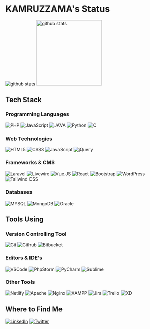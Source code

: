 
# KAMRUZZAMA's Status

<p>
    <img title="github stats" src="https://github-readme-stats.vercel.app/api?username=kzamaan&show_icons=true&line_height=27">
    <img title="github stats" height="206" src="https://github-readme-stats.vercel.app/api/top-langs/?username=kzamaan">
</p>

## Tech Stack

### Programming Languages

![PHP](https://img.shields.io/badge/PHP-%23777BB4.svg?&style=flat-square&logo=php&logoColor=white)
![JavaScript](https://img.shields.io/badge/JavaScript%20-%23323330.svg?&style=flat-square&logo=javascript&logoColor=%23F7DF1E)
![JAVA](https://img.shields.io/badge/JAVA-%23ED8B00.svg?&style=flat-square&logo=java&logoColor=white)
![Python](https://img.shields.io/badge/Python-14354C?style=flat-square&logo=python&logoColor=white)
![C](https://img.shields.io/badge/C-00599C?style=flat-square&logo=c&logoColor=white)

### Web Technologies

![HTML5](https://img.shields.io/badge/HTML5%20-%23E34F26.svg?&style=flat-square&logo=html5&logoColor=white)
![CSS3](https://img.shields.io/badge/CSS3%20-%231572B6.svg?&style=flat-square&logo=css3&logoColor=white)
![JavaScript](https://img.shields.io/badge/JavaScript%20-%23323330.svg?&style=flat-square&logo=javascript&logoColor=%23F7DF1E)
![jQuery](https://img.shields.io/badge/JQuery%20-%230769AD.svg?&style=flat-square&logo=jquery&logoColor=white)

### Frameworks & CMS

![Laravel](https://img.shields.io/badge/Laravel%20-%23FF2D20.svg?&style=flat-square&logo=laravel&logoColor=white)
![Livewire](https://img.shields.io/badge/Laravel%20Livewire%20-%23FF2D20.svg?&style=flat-square&logo=laravel-livwire&logoColor=white)
![Vue.JS](https://img.shields.io/badge/VueJs%20-%2335495e.svg?&style=flat-square&logo=vue.js&logoColor=%234FC08D)
![React](https://img.shields.io/badge/React%20JS-%2335495e.svg?&style=flat-square&logo=reactjs&logoColor=%234FC08D)
![Bootstrap](https://img.shields.io/badge/Bootstrap%20-%23563D7C.svg?&style=flat-square&logo=bootstrap&logoColor=white)
![WordPress](https://img.shields.io/badge/WordPress%20-%2321759B.svg?&style=flat-square&logo=wordpress&logoColor=white)
![Tailwind CSS](https://img.shields.io/badge/TailwindCSS%20-%2338B2AC.svg?&style=flat-square&logo=tailwind-css&logoColor=white)

### Databases

![MYSQL](https://img.shields.io/badge/-MYSQL-%234479A1?style=flat-square&logo=mysql&logoColor=ffffff)
![MongoDB](https://img.shields.io/badge/MongoDB-4EA94B?style=flat-square&logo=mongodb&logoColor=white)
![Oracle](https://img.shields.io/badge/Oracle-F80000?style=flat-square&logo=Oracle&logoColor=white)

## Tools Using

### Version Controlling Tool

![Git](https://img.shields.io/badge/Git%20-%23F05033.svg?&style=flat-square&logo=git&logoColor=white)
![Github](https://img.shields.io/badge/Github%20-%23121011.svg?&style=flat-square&logo=github&logoColor=white)
![Bitbucket](https://img.shields.io/badge/Bitbucket%20-%230047B3.svg?&style=flat-square&logo=bitbucket&logoColor=white)

### Editors & IDE's

![VSCode](https://img.shields.io/badge/--%23007ACC?style=flat-square&logo=visual-studio-code)
![PhpStorm](https://img.shields.io/badge/-PhpStorm-%239250f5?style=flat-square&logo=phpstorm)
![PyCharm](https://img.shields.io/badge/-PyCharm-%23000000?style=flat-square&logo=pycharm)
![Sublime](https://img.shields.io/badge/-Sublime%20Text-%23FF9800?style=flat-square&logo=sublime-text&logoColor=white)

### Other Tools

![Netlify](https://img.shields.io/badge/-Netlify-%2300C7B7?style=flat-square&logo=netlify&logoColor=ffffff)
![Apache](https://img.shields.io/badge/Apache-%23D22128.svg?&style=flat-square&logo=apache&logoColor=white)
![Nginx](https://img.shields.io/badge/Nginx-%23269539.svg?&style=flat-square&logo=nginx&logoColor=white)
![XAMPP](https://img.shields.io/badge/XAMPP-%23FB7A24.svg?&style=flat-square&logo=xampp&logoColor=white)
![Jira](https://img.shields.io/badge/Jira-0052CC?style=flat-square&logo=Jira&logoColor=white)
![Trello](https://img.shields.io/badge/Trello-%230079BF.svg?&style=flat-square&logo=trello&logoColor=white)
![XD](https://img.shields.io/badge/Adobe%20XD-470137?style=flat-square&logo=Adobe%20XD&logoColor=#FF61F6)

## Where to Find Me

[![LinkedIn](https://img.shields.io/badge/-Zaman-%230e76a8?style=flat-square&logo=Linkedin&logoColor=ffffff)](https://www.linkedin.com/in/kzamanbd)
[![Twitter](https://img.shields.io/badge/-Kamruzzaman-%2300acee?style=flat-square&logo=twitter&logoColor=ffffff)](https://twitter.com/_kzaman_)
